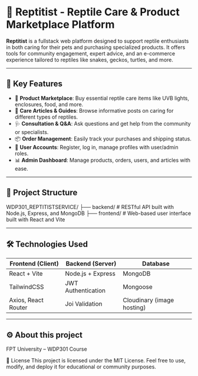 # 🦎 Reptitist - Reptile Care & Product Marketplace Platform

**Reptitist** is a fullstack web platform designed to support reptile enthusiasts in both caring for their pets and purchasing specialized products. It offers tools for community engagement, expert advice, and an e-commerce experience tailored to reptiles like snakes, geckos, turtles, and more.

---

## 🚀 Key Features

- 🛒 **Product Marketplace**: Buy essential reptile care items like UVB lights, enclosures, food, and more.
- 📖 **Care Articles & Guides**: Browse informative posts on caring for different types of reptiles.
- 🩺 **Consultation & Q&A**: Ask questions and get help from the community or specialists.
- 📦 **Order Management**: Easily track your purchases and shipping status.
- 👤 **User Accounts**: Register, log in, manage profiles with user/admin roles.
- 📊 **Admin Dashboard**: Manage products, orders, users, and articles with ease.

---

## 🧱 Project Structure

WDP301_REPTITISTSERVICE/
├── backend/   # RESTful API built with Node.js, Express, and MongoDB
├── frontend/  # Web-based user interface built with React and Vite


---

## 🛠️ Technologies Used

| Frontend (Client) | Backend (Server) | Database   |
|-------------------|------------------|------------|
| React + Vite      | Node.js + Express| MongoDB    |
| TailwindCSS       | JWT Authentication | Mongoose |
| Axios, React Router | Joi Validation | Cloudinary (image hosting) |

---

## ⚙️ About this project

FPT University – WDP301 Course

📄 License
This project is licensed under the MIT License.
Feel free to use, modify, and deploy it for educational or community purposes.
